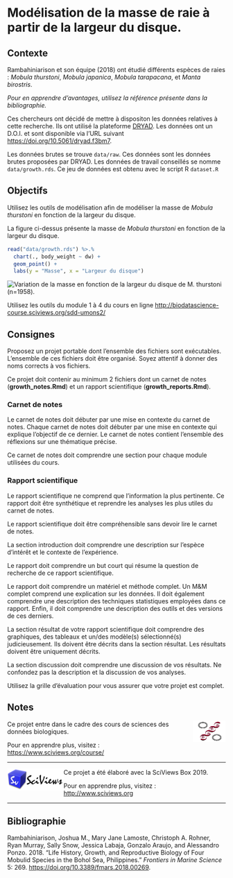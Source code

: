 Modélisation de la masse de raie à partir de la largeur du disque.
================

<!--- DO NOT EDIT README.MD. EDIT ONLY README.RMD ----->

## Contexte

Rambahiniarison et son équipe (2018) ont étudié différents espèces de
raies : *Mobula thurstoni*, *Mobula japanica*, *Mobula tarapacana*, et
*Manta birostris*.

*Pour en apprendre d’avantages, utilisez la référence présente dans la
bibliographie.*

Ces chercheurs ont décidé de mettre à dispositon les données relatives à
cette recherche. Ils ont utilisé la plateforme
[DRYAD](https://datadryad.org). Les données ont un D.O.I. et sont
disponible via l’URL suivant <https://doi.org/10.5061/dryad.f3bm7>.

Les données brutes se trouve `data/raw`. Ces données sont les données
brutes proposées par DRYAD. Les données de travail conseillés se nomme
`data/growth.rds`. Ce jeu de données est obtenu avec le script R
`dataset.R`

## Objectifs

Utilisez les outils de modélisation afin de modéliser la masse de
*Mobula thurstoni* en fonction de la largeur du disque.

La figure ci-dessus présente la masse de *Mobula thurstoni* en fonction
de la largeur du disque.

``` r
read("data/growth.rds") %>.%
  chart(., body_weight ~ dw) +
  geom_point() +
  labs(y = "Masse", x = "Largeur du disque")
```

![Variation de la masse en fonction de la largeur du disque de *M.
thurstoni* (n=1958).](README_files/figure-gfm/unnamed-chunk-1-1.png)

Utilisez les outils du module 1 à 4 du cours en ligne
<http://biodatascience-course.sciviews.org/sdd-umons2/>

## Consignes

Proposez un projet portable dont l’ensemble des fichiers sont
exécutables. L’ensemble de ces fichiers doit être organisé. Soyez
attentif à donner des noms corrects à vos fichiers.

Ce projet doit contenir au minimum 2 fichiers dont un carnet de notes
(**growth\_notes.Rmd**) et un rapport scientifique
(**growth\_reports.Rmd**).

### Carnet de notes

Le carnet de notes doit débuter par une mise en contexte du carnet de
notes. Chaque carnet de notes doit débuter par une mise en contexte qui
explique l’objectif de ce dernier. Le carnet de notes contient
l’ensemble des réflexions sur une thématique précise.

Ce carnet de notes doit comprendre une section pour chaque module
utilisées du cours.

### Rapport scientifique

Le rapport scientifique ne comprend que l’information la plus
pertinente. Ce rapport doit être synthétique et reprendre les analyses
les plus utiles du carnet de notes.

Le rapport scientifique doit être compréhensible sans devoir lire le
carnet de notes.

La section introduction doit comprendre une description sur l’espèce
d’intérêt et le contexte de l’expérience.

Le rapport doit comprendre un but court qui résume la question de
recherche de ce rapport scientifique.

Le rapport doit comprendre un matériel et méthode complet. Un M\&M
complet comprend une explication sur les données. Il doit également
comprendre une description des techniques statistiques employées dans ce
rapport. Enfin, il doit comprendre une description des outils et des
versions de ces derniers.

La section résultat de votre rapport scientifique doit comprendre des
graphiques, des tableaux et un/des modèle(s) sélectionné(s)
judicieusement. Ils doivent être décrits dans la section résultat. Les
résultats doivent être uniquement décrits.

La section discussion doit comprendre une discussion de vos résultats.
Ne confondez pas la description et la discussion de vos analyses.

Utilisez la grille d’évaluation pour vous assurer que votre projet est
complet.

## Notes

<img src="figures/biodatascience.png" width="75" height="50" align="right"/>
Ce projet entre dans le cadre des cours de sciences des données
biologiques.

Pour en apprendre plus, visitez : <https://www.sciviews.org/course/>

-----

<img src="figures/site-title.png" width="130" height="50" align="left"/>
Ce projet a été élaboré avec la SciViews Box 2019.

Pour en apprendre plus, visitez : <http://www.sciviews.org>

-----

## Bibliographie

<div id="refs" class="references">

<div id="ref-2018rambahiniarison">

Rambahiniarison, Joshua M., Mary Jane Lamoste, Christoph A. Rohner, Ryan
Murray, Sally Snow, Jessica Labaja, Gonzalo Araujo, and Alessandro
Ponzo. 2018. “Life History, Growth, and Reproductive Biology of Four
Mobulid Species in the Bohol Sea, Philippines.” *Frontiers in Marine
Science* 5: 269. <https://doi.org/10.3389/fmars.2018.00269>.

</div>

</div>
